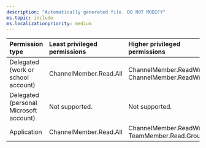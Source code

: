 ```yaml
---
description: "Automatically generated file. DO NOT MODIFY"
ms.topic: include
ms.localizationpriority: medium
---
```


|Permission type|Least privileged permissions|Higher privileged permissions|
|:---|:---|:---|
|Delegated (work or school account)|ChannelMember.Read.All|ChannelMember.ReadWrite.All, ChannelMember.ReadWrite|
|Delegated (personal Microsoft account)|Not supported.|Not supported.|
|Application|ChannelMember.Read.All|ChannelMember.ReadWrite.All, TeamMember.Read.Group|

